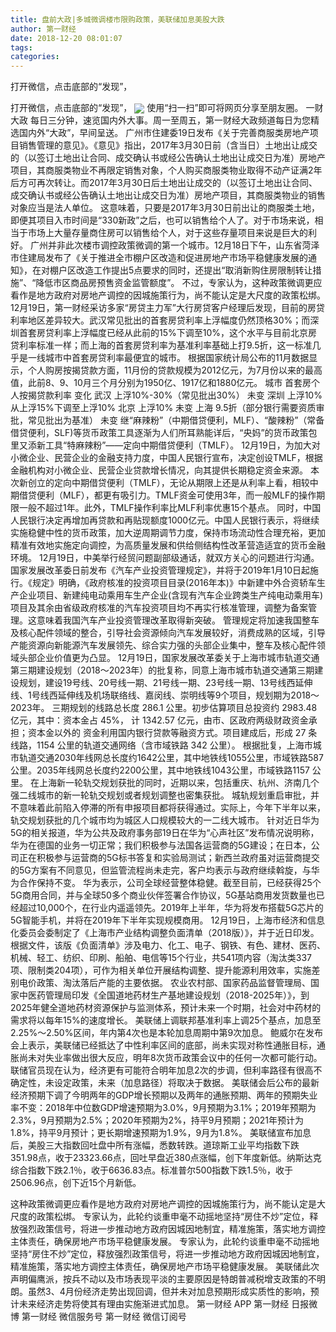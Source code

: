 ```yaml
---
title: 盘前大政|多城微调楼市限购政策，美联储加息美股大跌
author: 第一财经
date: 2018-12-20 08:01:07
tags: 
categories: 
---
```

打开微信，点击底部的“发现”，
<!-- more -->
打开微信，点击底部的“发现”，
<img align="center" border="0" src="https://imgcdn.yicai.com/uppics/images/2018/12/e6abd9cf0e3c04be106a1be2054a44a0.jpg" />
使用“扫一扫”即可将网页分享至朋友圈。
一财大政
每日三分钟，速览国内外大事。周一至周五，第一财经大政频道每日为您精选国内外“大政”，早间呈送。
广州市住建委19日发布《关于完善商服类房地产项目销售管理的意见》。《意见》指出，2017年3月30日前（含当日）土地出让成交的（以签订土地出让合同、成交确认书或经公告确认土地出让成交日为准）房地产项目，其商服类物业不再限定销售对象，个人购买商服类物业取得不动产证满2年后方可再次转让。而2017年3月30日后土地出让成交的（以签订土地出让合同、成交确认书或经公告确认土地出让成交日为准）房地产项目，其商服类物业的销售对象应当是法人单位。
这意味着，只要是2017年3月30日前出让的商服类土地，即便其项目入市时间是“330新政”之后，也可以销售给个人了。对于市场来说，相当于市场上大量存量商住房可以销售给个人，对于这些存量项目来说是巨大的利好。
广州并非此次楼市调控政策微调的第一个城市。12月18日下午，山东省菏泽市住建局发布了《关于推进全市棚户区改造和促进房地产市场平稳健康发展的通知》，在对棚户区改造工作提出5点要求的同时，还提出“取消新购住房限制转让措施”、“降低市区商品房预售资金监管额度”。
不过，专家认为，这种政策微调更应看作是地方政府对房地产调控的因城施策行为，尚不能认定是大尺度的政策松绑。
12月19日，第一财经采访多家“房贷主力军”大行房贷客户经理后发现，目前的房贷利率地区差异较大。武汉常见批出的首套房贷利率上浮幅度仍然顶格30%；而深圳首套房贷利率上浮幅度已经从此前的15%下调至10%，这个水平与目前北京房贷利率标准一样；而上海的首套房贷利率为基准利率基础上打9.5折，这一标准几乎是一线城市中首套房贷利率最便宜的城市。
根据国家统计局公布的11月数据显示，个人购房按揭贷款方面，11月份的贷款规模为2012亿元，为7月份以来的最高值，此前8、9、10月三个月分别为1950亿、1917亿和1880亿元。
城市
首套房个人按揭贷款利率
变化
武汉
上浮10%-30%（常见批出30%）
未变
深圳
上浮10%
从上浮15%下调至上浮10%
北京
上浮10%
未变
上海
9.5折（部分银行需要资质审批，常见批出为基准）
未变
继“麻辣粉”（中期借贷便利，MLF）、“酸辣粉”（常备借贷便利，SLF)等货币政策工具逐渐为人们所耳熟能详后，“央妈”的货币政策包里又添新工具“特麻辣粉”——定向中期借贷便利（TMLF）。
12月19日，为加大对小微企业、民营企业的金融支持力度，中国人民银行宣布，决定创设TMLF，根据金融机构对小微企业、民营企业贷款增长情况，向其提供长期稳定资金来源。
本次新创立的定向中期借贷便利（TMLF），无论从期限上还是从利率上看，相较中期借贷便利（MLF），都更有吸引力。TMLF资金可使用3年，而一般MLF的操作期限一般不超过1年。此外，TMLF操作利率比MLF利率优惠15个基点。
同时，中国人民银行决定再增加再贷款和再贴现额度1000亿元。中国人民银行表示，将继续实施稳健中性的货币政策，加大逆周期调节力度，保持市场流动性合理充裕，更加精准有效地实施定向调控，为高质量发展和供给侧结构性改革营造适宜的货币金融环境。
12月19日，中美举行经贸问题副部级通话，就双方关心的问题进行沟通。
国家发展改革委日前发布《汽车产业投资管理规定》，并将于2019年1月10日起施行。《规定》明确，《政府核准的投资项目目录(2016年本)》中新建中外合资轿车生产企业项目、新建纯电动乘用车生产企业(含现有汽车企业跨类生产纯电动乘用车)项目及其余由省级政府核准的汽车投资项目均不再实行核准管理，调整为备案管理。这意味着我国汽车产业投资管理改革取得新突破。
管理规定将加速我国整车及核心配件领域的整合，引导社会资源倾向汽车发展较好，消费成熟的区域，引导产能资源向新能源汽车发展领先、综合实力强的头部企业集中，整车及核心配件领域头部企业价值更为凸显。
12月19日，国家发展改革委关于上海市城市轨道交通第三期建设规划（2018～2023年）的批复称，同意上海市城市轨道交通第三期建设规划，建设19号线、20号线一期、21号线一期、23号线一期、13号线西延伸线、1号线西延伸线及机场联络线、嘉闵线、崇明线等9个项目，规划期为2018～2023年。
三期规划的线路总长度 286.1 公里。初步估算项目总投资约 2983.48 亿元，其中：资本金占 45%， 计 1342.57 亿元，由市、区政府两级财政资金承担；资本金以外的 资金利用国内银行贷款等融资方式。项目建成后，形成 27 条线路，1154 公里的轨道交通网络（含市域铁路 342 公里）。
根据批复，上海市城市轨道交通2030年线网总长度约1642公里，其中地铁线1055公里，市域铁路587公里。2035年线网总长度约2200公里，其中地铁线1043公里，市域铁路1157 公里。
在上海新一轮轨交规划获批的同时，近期以来，包括重庆、杭州、济南几个强二线城市的新一轮轨交规划或者规划调整也密集获批。
城轨规划重启审批，并不意味着此前陷入停滞的所有申报项目都将获得通过。实际上，今年下半年以来，轨交规划获批的几个城市均为城区人口规模较大的一二线大城市。
针对近日华为5G的相关报道，华为公共及政府事务部19日在华为“心声社区”发布情况说明称，华为在德国的业务一切正常；我们积极参与法国各运营商的5G建设；在日本，公司正在积极参与运营商的5G标书答复和实验局测试；新西兰政府虽对运营商提交的5G方案有不同意见，但监管流程尚未走完，客户均表示与政府继续斡旋，与华为合作保持不变。
华为表示，公司全球经营整体稳健。截至目前，已经获得25个5G商用合同，并与全球50多个商业伙伴签署合作协议，5G基站商用发货数量也已经超过10,000个，在行业内遥遥领先。2019年上半年，华为将发布搭载5G芯片的5G智能手机，并将在2019年下半年实现规模商用。
12月19日，上海市经济和信息化委员会委制定了《上海市产业结构调整负面清单（2018版）》，并于近日印发。
根据文件，该版《负面清单》涉及电力、化工、电子、钢铁、有色、建材、医药、机械、轻工、纺织、印刷、船舶、电信等15个行业，共541项内容（淘汰类337项、限制类204项），可作为相关单位开展结构调整、提升能源利用效率，实施差别电价政策、淘汰落后产能的主要依据。
农业农村部、国家药品监督管理局、国家中医药管理局印发《全国道地药材生产基地建设规划（2018-2025年）》，到2025年健全道地药材资源保护与监测体系，预计未来一个时期，社会对中药材的需求将以每年15%的速度增长。
美联储上调联邦基准利率上调25个基点，加息至2.25%～2.50%区间，年内第4次也是本轮加息周期中第9次加息。
鲍威尔在发布会上表示，美联储已经抵达了中性利率区间的底部，尚未实现对称性通胀目标，通胀尚未对失业率做出很大反应，明年8次货币政策会议中的任何一次都可能行动。联储官员现在认为，经济更有可能符合明年加息2次的步调，但利率路径有很高不确定性，未设定政策，未来（加息路径）将取决于数据。
美联储会后公布的最新经济预期下调了今明两年的GDP增长预期以及两年的通胀预期、两年的预期失业率不变：2018年中位数GDP增速预期为3.0%，9月预期为3.1%；2019年预期为2.3%，9月预期为2.5%；2020年预期为2%，持平9月预期；2021年预计为1.8%，持平9月预计；更长期增速预期为1.9%，9月为1.8%。
美联储宣布加息后，美股三大指数回吐盘中所有涨幅，悉数转跌。道琼斯工业平均指数下跌351.98点，收于23323.66点，回吐早盘近380点涨幅，创下年度新低。纳斯达克综合指数下跌2.1％，收于6636.83点。标准普尔500指数下跌1.5％，收于2506.96点，创下近15个月新低。
 
 
这种政策微调更应看作是地方政府对房地产调控的因城施策行为，尚不能认定是大尺度的政策松绑。
专家认为，此轮约谈重申毫不动摇地坚持“房住不炒”定位，释放强烈政策信号，将进一步推动地方政府因城因地制宜，精准施策，落实地方调控主体责任，确保房地产市场平稳健康发展。
专家认为，此轮约谈重申毫不动摇地坚持“房住不炒”定位，释放强烈政策信号，将进一步推动地方政府因城因地制宜，精准施策，落实地方调控主体责任，确保房地产市场平稳健康发展。
美联储此次声明偏鹰派，按兵不动以及市场表现平淡的主要原因是特朗普减税增支政策的不明朗。虽然3、4月份经济走势出现回调，但并未对加息预期形成实质性的影响，预计未来经济走势将使其有理由实施渐进式加息。
第一财经
APP
第一财经
日报微博
第一财经
微信服务号
第一财经
微信订阅号
